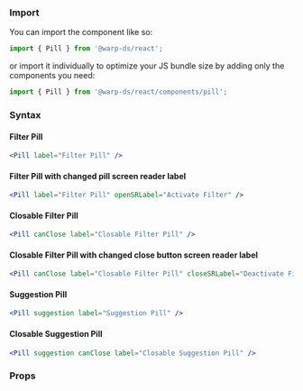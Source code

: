 ### Import

You can import the component like so:
```js
import { Pill } from '@warp-ds/react';
```

or import it individually to optimize your JS bundle size by adding only the components you need:
```js
import { Pill } from '@warp-ds/react/components/pill';

```

### Syntax

#### Filter Pill
```jsx
<Pill label="Filter Pill" />
```

#### Filter Pill with changed pill screen reader label
```jsx
<Pill label="Filter Pill" openSRLabel="Activate Filter" />
```

#### Closable Filter Pill
```jsx
<Pill canClose label="Closable Filter Pill" />
```

#### Closable Filter Pill with changed close button screen reader label
```jsx
<Pill canClose label="Closable Filter Pill" closeSRLabel="Deactivate Filter" />
```

#### Suggestion Pill
```jsx
<Pill suggestion label="Suggestion Pill" />
```

#### Closable Suggestion Pill
```jsx
<Pill suggestion canClose label="Closable Suggestion Pill" />
```

### Props

<api-table type="react" component="Pill" />